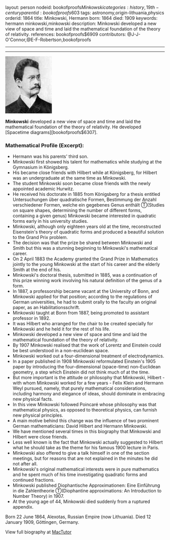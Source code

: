 layout: person
nodeid: bookofproofs$Minkowski
categories: history,19th-century
parentid: bookofproofs$603
tags: astronomy,origin-lithuania,physics
orderid: 1864
title: Minkowski, Hermann
born: 1864
died: 1909
keywords: hermann minkowski,minkowski
description: Minkowski developed a new view of space and time and laid the mathematical foundation of the theory of relativity.
references: bookofproofs$6909
contributors: @J-J-O'Connor,@E-F-Robertson,bookofproofs

---



---

![Minkowski.jpg](https://github.com/bookofproofs/bookofproofs.github.io/blob/main/_sources/_assets/images/portraits/Minkowski.jpg?raw=true)

**Minkowski** developed a new view of space and time and laid the mathematical foundation of the theory of relativity. He developed [Spacetime diagrams][bookofproofs$6307].

### Mathematical Profile (Excerpt):
* Hermann was his parents' third son.
* Minkowski first showed his talent for mathematics while studying at the Gymnasium in Königsberg.
* His became close friends with Hilbert while at Königsberg, for Hilbert was an undergraduate at the same time as Minkowski.
* The student Minkowski soon became close friends with the newly appointed academic Hurwitz.
* He received his doctorate in 1885 from Königsberg for a thesis entitled Untersuchungen über quadratische Formen, Bestimmung der Anzahl verschiedener Formen, welche ein gegebenes Genus enthält Ⓣ(Studies on square shapes, determining the number of different forms, containing a given genus) Minkowski became interested in quadratic forms early in his university studies.
* Minkowski, although only eighteen years old at the time, reconstructed Eisenstein's theory of quadratic forms and produced a beautiful solution to the Grand Prix problem.
* The decision was that the prize be shared between Minkowski and Smith but this was a stunning beginning to Minkowski's mathematical career.
* On 2 April 1883 the Academy granted the Grand Prize in Mathematics jointly to the young Minkowski at the start of his career and the elderly Smith at the end of his.
* Minkowski's doctoral thesis, submitted in 1885, was a continuation of this prize winning work involving his natural definition of the genus of a form.
* In 1887, a professorship became vacant at the University of Bonn, and Minkowski applied for that position; according to the regulations of German universities, he had to submit orally to the faculty an original paper, as an Habilitationsschrift.
* Minkowski taught at Bonn from 1887, being promoted to assistant professor in 1892.
* It was Hilbert who arranged for the chair to be created specially for Minkowski and he held it for the rest of his life.
* Minkowski developed a new view of space and time and laid the mathematical foundation of the theory of relativity.
* By 1907 Minkowski realised that the work of Lorentz and Einstein could be best understood in a non-euclidean space.
* Minkowski worked out a four-dimensional treatment of electrodynamics.
* In a paper published in 1908 Minkowski reformulated Einstein's 1905 paper by introducing the four-dimensional (space-time) non-Euclidean geometry, a step which Einstein did not think much of at the time.
* But more important is the attitude or philosophy that Minkowski, Hilbert - with whom Minkowski worked for a few years - Felix Klein and Hermann Weyl pursued, namely, that purely mathematical considerations, including harmony and elegance of ideas, should dominate in embracing new physical facts.
* In this view Minkowski followed Poincaré whose philosophy was that mathematical physics, as opposed to theoretical physics, can furnish new physical principles.
* A main motive behind this change was the influence of two prominent German mathematicians: David Hilbert and Hermann Minkowski.
* We have mentioned several times in this biography that Minkowski and Hilbert were close friends.
* Less well known is the fact that Minkowski actually suggested to Hilbert what he should take as the theme for his famous 1900 lecture in Paris.
* Minkowski also offered to give a talk himself in one of the section meetings, but for reasons that are not explained in the minutes he did not after all.
* Minkowski's original mathematical interests were in pure mathematics and he spent much of his time investigating quadratic forms and continued fractions.
* Minkowski published Diophantische Approximationen: Eine Einführung in die Zahlentheorie Ⓣ(Diophantine approximations: An Introduction to Number Theory) in 1907.
* At the young age of 44, Minkowski died suddenly from a ruptured appendix.

Born 22 June 1864, Alexotas, Russian Empire (now Lithuania). Died 12 January 1909, Göttingen, Germany.

View full biography at [MacTutor](https://mathshistory.st-andrews.ac.uk/Biographies/Minkowski/)
